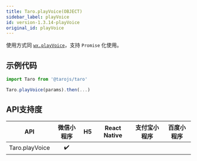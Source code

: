 ```yaml
---
title: Taro.playVoice(OBJECT)
sidebar_label: playVoice
id: version-1.3.14-playVoice
original_id: playVoice
---
```



使用方式同 [`wx.playVoice`](https://developers.weixin.qq.com/miniprogram/dev/api/wx.playVoice.html)，支持 `Promise` 化使用。

## 示例代码

```jsx
import Taro from '@tarojs/taro'

Taro.playVoice(params).then(...)
```



## API支持度


| API | 微信小程序 | H5 | React Native | 支付宝小程序 | 百度小程序 |
| :-: | :-: | :-: | :-: | :-: | :-: |
| Taro.playVoice | ✔️ |  |  |  |  |



